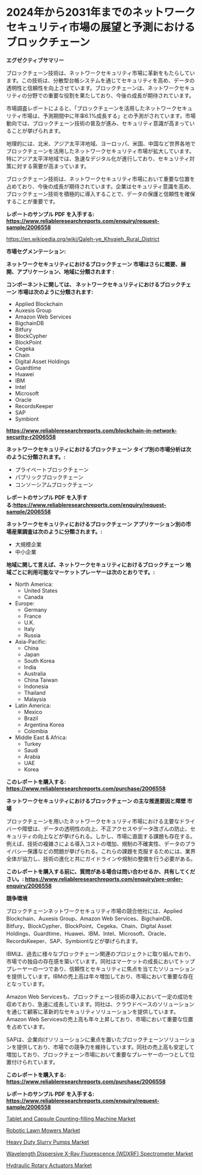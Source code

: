 <p><h1>2024年から2031年までのネットワークセキュリティ市場の展望と予測におけるブロックチェーン</h1></p><p><strong>エグゼクティブサマリー</strong></p>
<p><p>ブロックチェーン技術は、ネットワークセキュリティ市場に革新をもたらしています。この技術は、分散型台帳システムを通じてセキュリティを高め、データの透明性と信頼性を向上させています。ブロックチェーンは、ネットワークセキュリティの分野での重要な役割を果たしており、今後の成長が期待されています。</p><p>市場調査レポートによると、「ブロックチェーンを活用したネットワークセキュリティ市場は、予測期間中に年率6.1%成長する」との予測がされています。市場動向では、ブロックチェーン技術の普及が進み、セキュリティ意識が高まっていることが挙げられます。</p><p>地理的には、北米、アジア太平洋地域、ヨーロッパ、米国、中国など世界各地でブロックチェーンを活用したネットワークセキュリティ市場が拡大しています。特にアジア太平洋地域では、急速なデジタル化が進行しており、セキュリティ対策に対する需要が高まっています。</p><p>ブロックチェーン技術は、ネットワークセキュリティ市場において重要な位置を占めており、今後の成長が期待されています。企業はセキュリティ意識を高め、ブロックチェーン技術を積極的に導入することで、データの保護と信頼性を確保することが重要です。</p></p>
<p><strong>レポートのサンプル PDF を入手する: <a href="https://www.reliableresearchreports.com/enquiry/request-sample/2006558">https://www.reliableresearchreports.com/enquiry/request-sample/2006558</a></strong></p>
<p><a href="https://en.wikipedia.org/wiki/Qaleh-ye_Khvajeh_Rural_District">https://en.wikipedia.org/wiki/Qaleh-ye_Khvajeh_Rural_District</a></p>
<p><strong>市場セグメンテーション:</strong></p>
<p><strong> ネットワークセキュリティにおけるブロックチェーン 市場はさらに概要、展開、アプリケーション、地域に分類されます :</strong></p>
<p><strong>コンポーネントに関しては、 ネットワークセキュリティにおけるブロックチェーン 市場は次のように分類されます:</strong></p>
<p><ul><li>Applied Blockchain</li><li>Auxesis Group</li><li>Amazon Web Services</li><li>BigchainDB</li><li>Bitfury</li><li>BlockCypher</li><li>BlockPoint</li><li>Cegeka</li><li>Chain</li><li>Digital Asset Holdings</li><li>Guardtime</li><li>Huawei</li><li>IBM</li><li>Intel</li><li>Microsoft</li><li>Oracle</li><li>RecordsKeeper</li><li>SAP</li><li>Symbiont</li></ul></p>
<p><strong><a href="https://www.reliableresearchreports.com/blockchain-in-network-security-r2006558">https://www.reliableresearchreports.com/blockchain-in-network-security-r2006558</a></strong></p>
<p><strong> ネットワークセキュリティにおけるブロックチェーン タイプ別の市場分析は次のように分類されます。:</strong></p>
<p><ul><li>プライベートブロックチェーン</li><li>パブリックブロックチェーン</li><li>コンソーシアムブロックチェーン</li></ul></p>
<p><strong>レポートのサンプル PDF を入手する:<a href="https://www.reliableresearchreports.com/enquiry/request-sample/2006558">https://www.reliableresearchreports.com/enquiry/request-sample/2006558</a></strong></p>
<p><strong> ネットワークセキュリティにおけるブロックチェーン アプリケーション別の市場産業調査は次のように分類されます。:</strong></p>
<p><ul><li>大規模企業</li><li>中小企業</li></ul></p>
<p><strong>地域に関して言えば、ネットワークセキュリティにおけるブロックチェーン 地域ごとに利用可能なマーケットプレーヤーは次のとおりです。:</strong></p>
<p><ul>
    <li>
        North America:
        <ul>
            <li>United States</li>
            <li>Canada</li>
        </ul>
    </li>
    <li>
        Europe:
        <ul>
            <li>Germany</li>
            <li>France</li>
            <li>U.K.</li>
            <li>Italy</li>
            <li>Russia</li>
        </ul>
    </li>
    <li>
        Asia-Pacific:
        <ul>
            <li>China</li>
            <li>Japan</li>
            <li>South Korea</li>
            <li>India</li>
            <li>Australia</li>
            <li>China Taiwan</li>
            <li>Indonesia</li>
            <li>Thailand</li>
            <li>Malaysia</li>
        </ul>
    </li>
    <li>
        Latin America:
        <ul>
            <li>Mexico</li>
            <li>Brazil</li>
            <li>Argentina Korea</li>
            <li>Colombia</li>
        </ul>
    </li>
    <li>
        Middle East & Africa:
        <ul>
            <li>Turkey</li>
            <li>Saudi</li>
            <li>Arabia</li>
            <li>UAE</li>
            <li>Korea</li>
        </ul>
    </li>
    </ul></p>
<p><strong>このレポートを購入する: <a href="https://www.reliableresearchreports.com/purchase/2006558">https://www.reliableresearchreports.com/purchase/2006558</a></strong></p>
<p><strong>ネットワークセキュリティにおけるブロックチェーン の主な推進要因と障壁 市場</strong></p>
<p><p>ブロックチェーンを用いたネットワークセキュリティ市場における主要なドライバーや障壁は、データの透明性の向上、不正アクセスやデータ改ざんの防止、セキュリティの向上などが挙げられる。しかし、市場に直面する課題も存在する。例えば、技術の複雑さによる導入コストの増加、規制の不確実性、データのプライバシー保護などの問題が挙げられる。これらの課題を克服するためには、業界全体が協力し、技術の進化と共にガイドラインや規制の整備を行う必要がある。</p></p>
<p><strong>このレポートを購入する前に、質問がある場合は問い合わせるか、共有してください。: <a href="https://www.reliableresearchreports.com/enquiry/pre-order-enquiry/2006558">https://www.reliableresearchreports.com/enquiry/pre-order-enquiry/2006558</a></strong></p>
<p><strong>競争環境</strong></p>
<p><p>ブロックチェーンネットワークセキュリティ市場の競合他社には、Applied Blockchain、Auxesis Group、Amazon Web Services、BigchainDB、Bitfury、BlockCypher、BlockPoint、Cegeka、Chain、Digital Asset Holdings、Guardtime、Huawei、IBM、Intel、Microsoft、Oracle、RecordsKeeper、SAP、Symbiontなどが挙げられます。</p><p>IBMは、過去に様々なブロックチェーン関連のプロジェクトに取り組んでおり、市場での独自の存在感を築いています。同社はマーケットの成長においてトッププレーヤーの一つであり、信頼性とセキュリティに焦点を当てたソリューションを提供しています。IBMの売上高は年々増加しており、市場において重要な存在となっています。</p><p>Amazon Web Servicesも、ブロックチェーン技術の導入において一定の成功を収めており、急速に成長しています。同社は、クラウドベースのソリューションを通じて顧客に革新的なセキュリティソリューションを提供しています。Amazon Web Servicesの売上高も年々上昇しており、市場において重要な位置を占めています。</p><p>SAPは、企業向けソリューションに重点を置いたブロックチェーンソリューションを提供しており、市場での競争力を維持しています。同社の売上高も安定して増加しており、ブロックチェーン市場において重要なプレーヤーの一つとして位置付けられています。</p></p>
<p><strong>このレポートを購入する: <a href="https://www.reliableresearchreports.com/purchase/2006558">https://www.reliableresearchreports.com/purchase/2006558</a></strong></p>
<p><strong>レポートのサンプル PDF を入手する: <a href="https://www.reliableresearchreports.com/enquiry/request-sample/2006558">https://www.reliableresearchreports.com/enquiry/request-sample/2006558</a></strong><strong></strong></p>
<p><p><a href="https://issuu.com/reportprime-2/docs/tablet-and-capsule-counting-filling-machine-market">Tablet and Capsule Counting-filling Machine Market</a></p><p><a href="https://github.com/gcimaudf65/Market-Research-Report-List-2/blob/main/robotic-lawn-mowers-market.md">Robotic Lawn Mowers Market</a></p><p><a href="https://github.com/susanjprice2023/Market-Research-Report-List-2/blob/main/heavy-duty-slurry-pumps-market.md">Heavy Duty Slurry Pumps Market</a></p><p><a href="https://issuu.com/reportprime-2/docs/wavelength-dispersive-x-ray-fluorescence-wdxrf-spe">Wavelength Dispersive X-Ray Fluorescence (WDXRF) Spectrometer Market</a></p><p><a href="https://github.com/dmmanir420/Market-Research-Report-List-2/blob/main/hydraulic-rotary-actuators-market.md">Hydraulic Rotary Actuators Market</a></p></p>